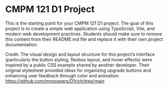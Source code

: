 # CMPM 121 D1 Project

This is the starting point for your CMPM 121 D1 project. The goal of this project is to create a simple web application using TypeScript, Vite, and modern web development practices. Students should make sure to remove _this_ content from their README.md file and replace it with their own project documentation.

Credit:
The visual design and layout structure for this project’s interface (particularly the button styling, flexbox layout, and hover effects) were inspired by a public CSS example shared by another developer. Their original stylesheet provided ideas for organizing upgrade buttons and enhancing user feedback through color and animation. https://github.com/mrpoopers/D1rich/tree/main 
